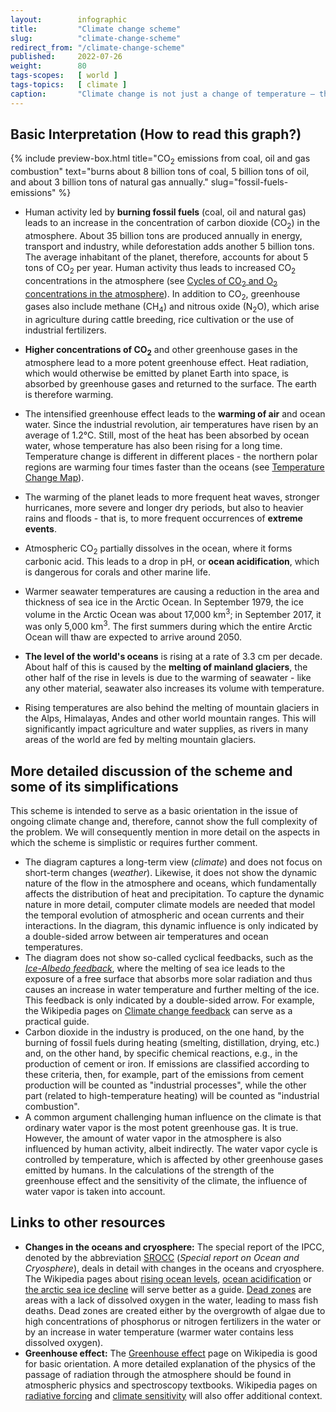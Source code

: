 ```yaml
---
layout:        infographic
title:         "Climate change scheme"
slug:          "climate-change-scheme"
redirect_from: "/climate-change-scheme"
published:     2022-07-26
weight:        80
tags-scopes:   [ world ]
tags-topics:   [ climate ]
caption:       "Climate change is not just a change of temperature – this umbrella term covers several interrelated phenomena. The change of one factor (e.g., higher concentrations of CO<sub>2</sub> in the atmosphere) results in a long causal chain."
---
```


## Basic Interpretation (How to read this graph?)

{% include preview-box.html
    title="CO<sub>2</sub> emissions from coal, oil and gas combustion"
    text="burns about 8 billion tons of coal, 5 billion tons of oil, and about 3 billion tons of natural gas annually."
    slug="fossil-fuels-emissions"
%}

* Human activity led by **burning fossil fuels** (coal, oil and natural gas) leads to an increase in the concentration of carbon dioxide (CO<sub>2</sub>) in the atmosphere. About 35 billion tons are produced annually in energy, transport and industry, while deforestation adds another 5 billion tons. The average inhabitant of the planet, therefore, accounts for about 5 tons of CO<sub>2</sub> per year. Human activity thus leads to increased CO<sub>2</sub> concentrations in the atmosphere (see [Cycles of CO<sub>2</sub> and O<sub>2</sub> concentrations in the atmosphere](/infografiky/cykly-koncentrace-co2)). In addition to CO<sub>2</sub>, greenhouse gases also include methane (CH<sub>4</sub>) and nitrous oxide (N<sub>2</sub>O), which arise in agriculture during cattle breeding, rice cultivation or the use of industrial fertilizers.

<!-- {% include preview-box.html
    title="CO<sub>2</sub> concentration since 1960"
    text="The Keeling curve shows the fluctuation of CO<sub>2</sub> concentrations throughout the year as well as the long-term increase caused by the burning of fossil fuels."
    slug="cykly-koncentrace-co2"
%} -->

* **Higher concentrations of CO<sub>2</sub>** and other greenhouse gases in the atmosphere lead to a more potent greenhouse effect. Heat radiation, which would otherwise be emitted by planet Earth into space, is absorbed by greenhouse gases and returned to the surface. The earth is therefore warming.

* The intensified greenhouse effect leads to the **warming of air** and ocean water. Since the industrial revolution, air temperatures have risen by an average of 1.2°C. Still, most of the heat has been absorbed by ocean water, whose temperature has also been rising for a long time. Temperature change is different in different places - the northern polar regions are warming four times faster than the oceans (see [Temperature Change Map](/infografiky/mapa-zmeny-teploty)).

* The warming of the planet leads to more frequent heat waves, stronger hurricanes, more severe and longer dry periods, but also to heavier rains and floods - that is, to more frequent occurrences of **extreme events**.

<!-- {% include preview-box.html
    text="Ocean acidification and rising water temperatures are causing corals to die."
    slug="vymirani-koralovych-utesu"
%} -->

* Atmospheric CO<sub>2</sub> partially dissolves in the ocean, where it forms carbonic acid. This leads to a drop in pH, or **ocean acidification**, which is dangerous for corals and other marine life.

* Warmer seawater temperatures are causing a reduction in the area and thickness of sea ice in the Arctic Ocean. In September 1979, the ice volume in the Arctic Ocean was about 17,000 km<sup>3</sup>; in September 2017, it was only 5,000 km<sup>3</sup>. The first summers during which the entire Arctic Ocean will thaw are expected to arrive around 2050.

* **The level of the world's oceans** is rising at a rate of 3.3 cm per decade. About half of this is caused by the **melting of mainland glaciers**, the other half of the rise in levels is due to the warming of seawater - like any other material, seawater also increases its volume with temperature.

* Rising temperatures are also behind the melting of mountain glaciers in the Alps, Himalayas, Andes and other world mountain ranges. This will significantly impact agriculture and water supplies, as rivers in many areas of the world are fed by melting mountain glaciers.

## More detailed discussion of the scheme and some of its simplifications

This scheme is intended to serve as a basic orientation in the issue of ongoing climate change and, therefore, cannot show the full complexity of the problem. We will consequently mention in more detail on the aspects in which the scheme is simplistic or requires further comment.

* The diagram captures a long-term view (*climate*) and does not focus on short-term changes (*weather*). Likewise, it does not show the dynamic nature of the flow in the atmosphere and oceans, which fundamentally affects the distribution of heat and precipitation. To capture the dynamic nature in more detail, computer climate models are needed that model the temporal evolution of atmospheric and ocean currents and their interactions. In the diagram, this dynamic influence is only indicated by a double-sided arrow between air temperatures and ocean temperatures.
* The diagram does not show so-called cyclical feedbacks, such as the [*Ice-Albedo feedback*](https://en.wikipedia.org/wiki/Ice%E2%80%93albedo_feedback), where the melting of sea ice leads to the exposure of a free surface that absorbs more solar radiation and thus causes an increase in water temperature and further melting of the ice. This feedback is only indicated by a double-sided arrow. For example, the Wikipedia pages on [Climate change feedback](https://en.wikipedia.org/wiki/Climate_change_feedback) can serve as a practical guide.
* Carbon dioxide in the industry is produced, on the one hand, by the burning of fossil fuels during heating (smelting, distillation, drying, etc.) and, on the other hand, by specific chemical reactions, e.g., in the production of cement or iron. If emissions are classified according to these criteria, then, for example, part of the emissions from cement production will be counted as "industrial processes", while the other part (related to high-temperature heating) will be counted as "industrial combustion".
* A common argument challenging human influence on the climate is that ordinary water vapor is the most potent greenhouse gas. It is true. However, the amount of water vapor in the atmosphere is also influenced by human activity, albeit indirectly. The water vapor cycle is controlled by temperature, which is affected by other greenhouse gases emitted by humans. In the calculations of the strength of the greenhouse effect and the sensitivity of the climate, the influence of water vapor is taken into account.

## Links to other resources

* **Changes in the oceans and cryosphere:** The special report of the IPCC, denoted by the abbreviation [SROCC](https://www.ipcc.ch/srocc/) (*Special report on Ocean and Cryosphere*), deals in detail with changes in the oceans and cryosphere. The Wikipedia pages about [rising ocean levels](https://en.wikipedia.org/wiki/Sea_level_rise), [ocean acidification](https://en.wikipedia.org/wiki/Ocean_acidification) or [the arctic sea ice decline](https://en.wikipedia.org/wiki/Arctic_sea_ice_decline) will serve better as a guide. [Dead zones](https://en.wikipedia.org/wiki/Dead_zone_(ecology)) are areas with a lack of dissolved oxygen in the water, leading to mass fish deaths. Dead zones are created either by the overgrowth of algae due to high concentrations of phosphorus or nitrogen fertilizers in the water or by an increase in water temperature (warmer water contains less dissolved oxygen).
* **Greenhouse effect:** The [Greenhouse effect](https://en.wikipedia.org/wiki/Greenhouse_effect) page on Wikipedia is good for basic orientation. A more detailed explanation of the physics of the passage of radiation through the atmosphere should be found in atmospheric physics and spectroscopy textbooks. Wikipedia pages on [radiative forcing](https://en.wikipedia.org/wiki/Radiative_forcing) and [climate sensitivity](https://en.wikipedia.org/wiki/Climate_sensitivity) will also offer additional context.
